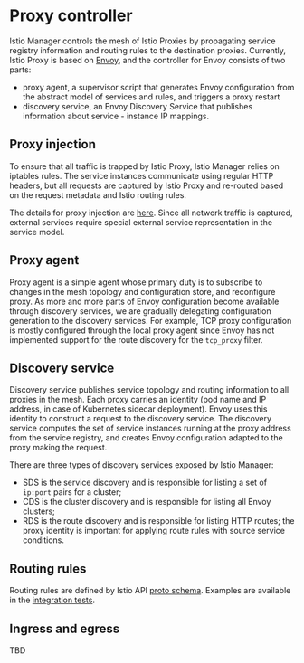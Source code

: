 # Proxy controller

Istio Manager controls the mesh of Istio Proxies by propagating service registry information and routing rules to the destination proxies. Currently, Istio Proxy is based on [Envoy](github.com/lyft/envoy), and the controller for Envoy consists of two parts:

- proxy agent, a supervisor script that generates Envoy configuration from the abstract model of services and rules, and triggers a proxy restart
- discovery service, an Envoy Discovery Service that publishes information about service - instance IP mappings.

## Proxy injection

To ensure that all traffic is trapped by Istio Proxy, Istio Manager relies on iptables rules. The service instances communicate using regular HTTP headers, but all requests are captured by Istio Proxy and re-routed based on the request metadata and Istio routing rules.

The details for proxy injection are [here](proxy-injection.md). Since all network traffic is captured, external services require special external service representation in the service model. 

## Proxy agent

Proxy agent is a simple agent whose primary duty is to subscribe to changes in the mesh topology and configuration store, and reconfigure proxy. As more and more parts of Envoy configuration become available through discovery services, we are gradually delegating configuration generation to the discovery services. For example, TCP proxy configuration is mostly configured through the local proxy agent since Envoy has not implemented support for the route discovery for the `tcp_proxy` filter.

## Discovery service

Discovery service publishes service topology and routing information to all proxies in the mesh. Each proxy carries an identity (pod name and IP address, in case of Kubernetes sidecar deployment). Envoy uses this identity to construct a request to the discovery service. The discovery service computes the set of service instances running at the proxy address from the service registry, and creates Envoy configuration adapted to the proxy making the request. 

There are three types of discovery services exposed by Istio Manager:

- SDS is the service discovery and is responsible for listing a set of `ip:port` pairs for a cluster;
- CDS is the cluster discovery and is responsible for listing all Envoy clusters;
- RDS is the route discovery and is responsible for listing HTTP routes; the proxy identity is important for applying route rules with source service conditions.

## Routing rules

Routing rules are defined by Istio API [proto schema](https://github.com/istio/api/blob/master/proxy/v1/config/cfg.md). Examples are available in the [integration tests](../test/integration).

## Ingress and egress

TBD
